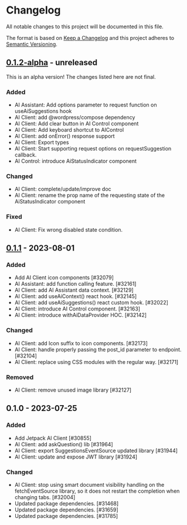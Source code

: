# Changelog

All notable changes to this project will be documented in this file.

The format is based on [Keep a Changelog](https://keepachangelog.com/en/1.0.0/)
and this project adheres to [Semantic Versioning](https://semver.org/spec/v2.0.0.html).

## [0.1.2-alpha] - unreleased

This is an alpha version! The changes listed here are not final.

### Added
- AI Assistant: Add options parameter to request function on useAiSuggestions hook
- AI Client: add @wordpress/compose dependency
- AI Client: Add clear button in AI Control component
- AI Client: Add keyboard shortcut to AIControl
- AI Client: add onError() response support
- AI Client: Export types
- AI Client: Start supporting request options on requestSuggestion callback.
- AI Control: introduce AiStatusIndicator component

### Changed
- AI Client: complete/update/improve doc
- AI Client: rename the prop name of the requesting state of the AiStatusIndicator component

### Fixed
- AI Client: Fix wrong disabled state condition.

## [0.1.1] - 2023-08-01
### Added
- Add AI Client icon components [#32079]
- AI Assistant: add function calling feature. [#32161]
- AI Client: add AI Assistant data context. [#32129]
- AI Client: add useAiContext() react hook. [#32145]
- AI Client: add useAiSuggestions() react custom hook. [#32022]
- AI Client: introduce AI Control component. [#32163]
- AI Client: introduce withAiDataProvider HOC. [#32142]

### Changed
- AI Client: add Icon suffix to icon components. [#32173]
- AI Client: handle properly passing the post_id parameter to endpoint. [#32104]
- AI Client: replace using CSS modules with the regular way. [#32171]

### Removed
- AI Client: remove unused image library [#32127]

## 0.1.0 - 2023-07-25
### Added
- Add Jetpack AI Client [#30855]
- AI Client: add askQuestion() lib [#31964]
- AI Client: export SuggestionsEventSource updated library [#31944]
- AI Client: update and expose JWT library [#31924]

### Changed
- AI Client: stop using smart document visibility handling on the fetchEventSource library, so it does not restart the completion when changing tabs. [#32004]
- Updated package dependencies. [#31468]
- Updated package dependencies. [#31659]
- Updated package dependencies. [#31785]

[0.1.2-alpha]: https://github.com/Automattic/jetpack-ai-client/compare/v0.1.1...v0.1.2-alpha
[0.1.1]: https://github.com/Automattic/jetpack-ai-client/compare/v0.1.0...v0.1.1
